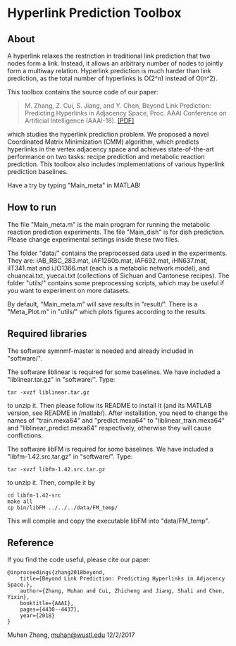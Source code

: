 Hyperlink Prediction Toolbox
============================

About
-----

A hyperlink relaxes the restriction in traditional link prediction that two nodes form a link. Instead, it allows an arbitrary number of nodes to jointly form a multiway relation. Hyperlink prediction is much harder than link prediction, as the total number of hyperlinks is O(2^n) instead of O(n^2). 

This toolbox contains the source code of our paper:

> M. Zhang,  Z. Cui,  S. Jiang,  and Y. Chen,  Beyond Link Prediction: Predicting Hyperlinks in Adjacency Space,  Proc. AAAI Conference on Artificial Intelligence (AAAI-18). [\[PDF\]](http://www.cse.wustl.edu/~muhan/papers/AAAI_2018_Hyperlink.pdf)

which studies the hyperlink prediction problem. We proposed a novel Coordinated Matrix Minimization (CMM) algorithm, which predicts hyperlinks in the vertex adjacency space and achieves state-of-the-art performance on two tasks: recipe prediction and metabolic reaction prediction. This toolbox also includes implementations of various hyperlink prediction baselines.

Have a try by typing "Main_meta" in MATLAB!

How to run
----------

The file "Main_meta.m" is the main program for running the metabolic reaction prediction experiments. The file "Main_dish" is for dish prediction. Please change experimental settings inside these two files.

The folder "data/" contains the preprocessed data used in the experiments. They are: iAB_RBC_283.mat, iAF1260b.mat, iAF692.mat, iHN637.mat, iIT341.mat and iJO1366.mat (each is a metabolic network model), and chuancai.txt, yuecai.txt (collections of Sichuan and Cantonese recipes). The folder "utils/" contains some preprocessing scripts, which may be useful if you want to experiment on more datasets.

By default, "Main_meta.m" will save results in "result/". There is a "Meta_Plot.m" in "utils/" which plots figures according to the results.

Required libraries
------------------

The software symnmf-master is needed and already included in "software/". 

The software liblinear is required for some baselines. We have included a "liblinear.tar.gz" in "software/". Type:

    tar -xvzf liblinear.tar.gz

to unzip it. Then please follow its README to install it (and its MATLAB version, see README in /matlab/). After installation, you need to change the names of "train.mexa64" and "predict.mexa64" to "liblinear_train.mexa64" and "liblinear_predict.mexa64" respectively, otherwise they will cause conflictions.

The software libFM is required for some baselines. We have included a "libfm-1.42.src.tar.gz" in "software/". Type:

    tar -xvzf libfm-1.42.src.tar.gz

to unzip it. Then, compile it by

    cd libfm-1.42-src
    make all
    cp bin/libFM ../../../data/FM_temp/

This will compile and copy the executable libFM into "data/FM_temp".

Reference
---------

If you find the code useful, please cite our paper:

    @inproceedings{zhang2018beyond,
        title={Beyond Link Prediction: Predicting Hyperlinks in Adjacency Space.},
        author={Zhang, Muhan and Cui, Zhicheng and Jiang, Shali and Chen, Yixin},
        booktitle={AAAI},
        pages={4430--4437},
        year={2018}
    }

Muhan Zhang, muhan@wustl.edu
12/2/2017
